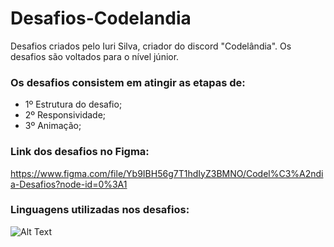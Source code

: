 # Desafios-Codelandia
Desafios criados pelo Iuri Silva, criador do discord "Codelândia". Os desafios são voltados para o nível júnior.

### Os desafios consistem em atingir as etapas de:

- 1º Estrutura do desafio;
- 2º Responsividade;
- 3º Animação;

### Link dos desafios no Figma:
https://www.figma.com/file/Yb9IBH56g7T1hdIyZ3BMNO/Codel%C3%A2ndia-Desafios?node-id=0%3A1


### Linguagens utilizadas nos desafios:




![Alt Text](https://media.giphy.com/media/xUPGcwdPRH2Lg6A2Ry/giphy.gif)

